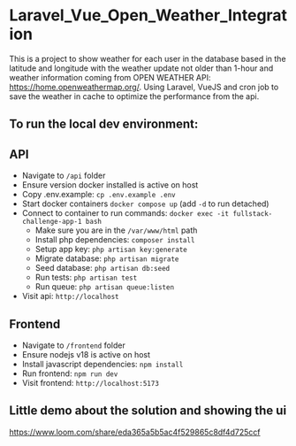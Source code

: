 # Laravel_Vue_Open_Weather_Integration

This is a project to show weather for each user in the database based in the latitude and longitude with the weather update not older than 1-hour and weather information coming from OPEN WEATHER API: https://home.openweathermap.org/. Using Laravel, VueJS and cron job to save the weather in cache to optimize the performance from the api. 

## To run the local dev environment:

## API
- Navigate to `/api` folder
- Ensure version docker installed is active on host
- Copy .env.example: `cp .env.example .env`
- Start docker containers `docker compose up` (add `-d` to run detached)
- Connect to container to run commands: `docker exec -it fullstack-challenge-app-1 bash`
  - Make sure you are in the `/var/www/html` path
  - Install php dependencies: `composer install`
  - Setup app key: `php artisan key:generate`
  - Migrate database: `php artisan migrate` 
  - Seed database: `php artisan db:seed`
  - Run tests: `php artisan test`
  - Run queue: `php artisan queue:listen`
- Visit api: `http://localhost`

## Frontend
- Navigate to `/frontend` folder
- Ensure nodejs v18 is active on host
- Install javascript dependencies: `npm install`
- Run frontend: `npm run dev`
- Visit frontend: `http://localhost:5173`


## Little demo about the solution and showing the ui

https://www.loom.com/share/eda365a5b5ac4f529865c8df4d725ccf
